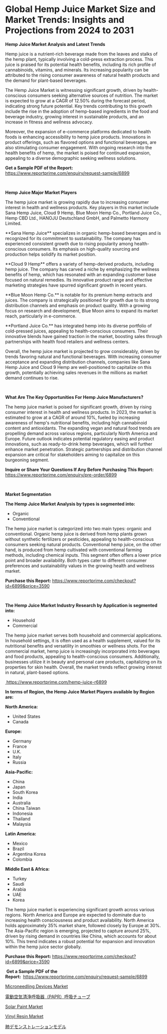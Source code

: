 <p><h1>Global Hemp Juice Market Size and Market Trends: Insights and Projections from 2024 to 2031</h1></p><p><strong>Hemp Juice Market Analysis and Latest Trends</strong></p>
<p><p>Hemp juice is a nutrient-rich beverage made from the leaves and stalks of the hemp plant, typically involving a cold-press extraction process. This juice is praised for its potential health benefits, including its rich profile of cannabinoids, vitamins, and minerals. Its increasing popularity can be attributed to the rising consumer awareness of natural health products and the demand for plant-based beverages.</p><p>The Hemp Juice Market is witnessing significant growth, driven by health-conscious consumers seeking alternative sources of nutrition. The market is expected to grow at a CAGR of 12.50% during the forecast period, indicating strong future potential. Key trends contributing to this growth include the rise in the adoption of hemp-based ingredients in the food and beverage industry, growing interest in sustainable products, and an increase in fitness and wellness advocacy.</p><p>Moreover, the expansion of e-commerce platforms dedicated to health foods is enhancing accessibility to hemp juice products. Innovations in product offerings, such as flavored options and functional beverages, are also stimulating consumer engagement. With ongoing research into the health benefits of hemp, the market is poised for continued expansion, appealing to a diverse demographic seeking wellness solutions.</p></p>
<p><strong>Get a Sample PDF of the Report:&nbsp;</strong> <a href="https://www.reportprime.com/enquiry/request-sample/6899">https://www.reportprime.com/enquiry/request-sample/6899</a></p>
<p>&nbsp;</p>
<p><strong>Hemp Juice Major Market Players</strong></p>
<p><p>The hemp juice market is growing rapidly due to increasing consumer interest in health and wellness products. Key players in this market include Sana Hemp Juice, Cloud 9 Hemp, Blue Moon Hemp Co., Portland Juice Co., Hemp CBD Ltd., HANOJU Deutschland GmbH, and Palmetto Harmony Limited.</p><p>**Sana Hemp Juice** specializes in organic hemp-based beverages and is recognized for its commitment to sustainability. The company has experienced consistent growth due to rising popularity among health-conscious consumers. Its emphasis on high-quality sourcing and production helps solidify its market position.</p><p>**Cloud 9 Hemp** offers a variety of hemp-derived products, including hemp juice. The company has carved a niche by emphasizing the wellness benefits of hemp, which has resonated with an expanding customer base focused on natural remedies. Its innovative product range and effective marketing strategies have spurred significant growth in recent years.</p><p>**Blue Moon Hemp Co.** is notable for its premium hemp extracts and juices. The company is strategically positioned for growth due to its strong distribution channels and emphasis on product quality. With a growing focus on research and development, Blue Moon aims to expand its market reach, particularly in e-commerce.</p><p>**Portland Juice Co.** has integrated hemp into its diverse portfolio of cold-pressed juices, appealing to health-conscious consumers. Their innovative blends have gained traction in the market, boosting sales through partnerships with health food retailers and wellness centers.</p><p>Overall, the hemp juice market is projected to grow considerably, driven by trends favoring natural and functional beverages. With increasing consumer acceptance and expanding distribution channels, companies like Sana Hemp Juice and Cloud 9 Hemp are well-positioned to capitalize on this growth, potentially achieving sales revenues in the millions as market demand continues to rise.</p></p>
<p>&nbsp;</p>
<p><strong>What Are The Key Opportunities For Hemp Juice Manufacturers?</strong></p>
<p><p>The hemp juice market is poised for significant growth, driven by rising consumer interest in health and wellness products. In 2023, the market is estimated to grow at a CAGR of around 10%, fueled by increasing awareness of hemp's nutritional benefits, including high cannabinoid content and antioxidants. The expanding vegan and natural food trends are propelling demand across various regions, particularly North America and Europe. Future outlook indicates potential regulatory easing and product innovations, such as ready-to-drink hemp beverages, which will further enhance market penetration. Strategic partnerships and distribution channel expansion are critical for stakeholders aiming to capitalize on this burgeoning segment.</p></p>
<p><strong>Inquire or Share Your Questions If Any Before Purchasing This Report:</strong> <a href="https://www.reportprime.com/enquiry/pre-order/6899">https://www.reportprime.com/enquiry/pre-order/6899</a></p>
<p>&nbsp;</p>
<p><strong>Market Segmentation</strong></p>
<p><strong>The Hemp Juice Market Analysis by types is segmented into:</strong></p>
<p><ul><li>Organic</li><li>Conventional</li></ul></p>
<p><p>The hemp juice market is categorized into two main types: organic and conventional. Organic hemp juice is derived from hemp plants grown without synthetic fertilizers or pesticides, appealing to health-conscious consumers seeking natural products. Conventional hemp juice, on the other hand, is produced from hemp cultivated with conventional farming methods, including chemical inputs. This segment often offers a lower price point and broader availability. Both types cater to different consumer preferences and sustainability values in the growing health and wellness market.</p></p>
<p><strong>Purchase this Report:&nbsp;</strong><a href="https://www.reportprime.com/checkout?id=6899&price=3590">https://www.reportprime.com/checkout?id=6899&price=3590</a></p>
<p>&nbsp;</p>
<p><strong>The Hemp Juice Market Industry Research by Application is segmented into:</strong></p>
<p><ul><li>Household</li><li>Commercial</li></ul></p>
<p><p>The hemp juice market serves both household and commercial applications. In household settings, it is often used as a health supplement, valued for its nutritional benefits and versatility in smoothies or wellness shots. For the commercial market, hemp juice is increasingly incorporated into beverages and food products, appealing to health-conscious consumers. Additionally, businesses utilize it in beauty and personal care products, capitalizing on its properties for skin health. Overall, the market trends reflect growing interest in natural, plant-based options.</p></p>
<p><a href="https://www.reportprime.com/hemp-juice-r6899">&nbsp;https://www.reportprime.com/hemp-juice-r6899</a></p>
<p><strong>In terms of Region, the Hemp Juice Market Players available by Region are:</strong></p>
<p>
    <p> <strong> North America: </strong>
        <ul>
            <li>United States</li>
            <li>Canada</li>
        </ul>
        </p> 
    <p> <strong> Europe: </strong>
        <ul>
            <li>Germany</li>
            <li>France</li>
            <li>U.K.</li>
            <li>Italy</li>
            <li>Russia</li>
        </ul>
        </p> 
    <p> <strong> Asia-Pacific: </strong>
        <ul>
            <li>China</li>
            <li>Japan</li>
            <li>South Korea</li>
            <li>India</li>
            <li>Australia</li>
            <li>China Taiwan</li>
            <li>Indonesia</li>
            <li>Thailand</li>
            <li>Malaysia</li>
        </ul>
        </p> 
    <p> <strong> Latin America: </strong>
        <ul>
            <li>Mexico</li>
            <li>Brazil</li>
            <li>Argentina Korea</li>
            <li>Colombia</li>
        </ul>
        </p> 
    <p> <strong> Middle East & Africa: </strong>
        <ul>
            <li>Turkey</li>
            <li>Saudi</li>
            <li>Arabia</li>
            <li>UAE</li>
            <li>Korea</li>
        </ul>
    </p>
    </p>
<p><p>The hemp juice market is experiencing significant growth across various regions. North America and Europe are expected to dominate due to increasing health consciousness and product availability. North America holds approximately 35% market share, followed closely by Europe at 30%. The Asia-Pacific region is emerging, projected to capture around 25%, driven by rising demand in countries like China, which accounts for about 10%. This trend indicates a robust potential for expansion and innovation within the hemp juice sector globally.</p></p>
<p><strong>Purchase this Report: </strong><a href="https://www.reportprime.com/checkout?id=6899&price=3590">https://www.reportprime.com/checkout?id=6899&price=3590</a></p>
<p>&nbsp;<strong>Get a Sample PDF of the Report:&nbsp;&nbsp;</strong><a href="https://www.reportprime.com/enquiry/request-sample/6899">https://www.reportprime.com/enquiry/request-sample/6899</a></p>
<p><strong></strong></p>
<p><p><a href="https://medium.com/@kathleenbaker54/the-microneedling-devices-market-industry-provides-a-comprehensive-and-current-analysis-of-the-0a92dd0d16f4">Microneedling Devices Market</a></p><p><a href="https://medium.com/@opalkilback2023/powered-air-purifying-respirator-papr-breathing-tubes-market-%E3%81%AF-%E3%82%B3%E3%82%B9%E3%83%88%E7%AE%A1%E7%90%86%E3%81%A8%E5%8A%B9%E7%8E%87%E5%90%91%E4%B8%8A%E3%82%92%E5%84%AA%E5%85%88%E3%81%97%E3%81%BE%E3%81%99-4da20a3912f8">電動空気清浄呼吸器（PAPR）呼吸チューブ</a></p><p><a href="https://issuu.com/reportprime-2/docs/solar-paint-market-size-2030.pptx_ec436daaa34acd">Solar Paint Market</a></p><p><a href="https://issuu.com/reportprime-2/docs/vinyl-resin-market-size-2030.pptx_5bbcfe01dddbc2">Vinyl Resin Market</a></p><p><a href="https://medium.com/@opalkilback2023/lung-demonstration-models-market-%E3%81%AE%E3%82%B0%E3%83%AD%E3%83%BC%E3%83%90%E3%83%AB%E5%B8%82%E5%A0%B4%E6%A6%82%E8%A6%81%E3%81%AF-%E4%B8%96%E7%95%8C%E3%81%8A%E3%82%88%E3%81%B3%E4%B8%BB%E8%A6%81%E5%B8%82%E5%A0%B4%E3%81%AB%E3%81%8A%E3%81%91%E3%82%8B%E6%A5%AD%E7%95%8C%E3%81%AB%E5%BD%B1%E9%9F%BF%E3%82%92%E4%B8%8E%E3%81%88%E3%82%8B%E4%B8%BB%E8%A6%81%E3%81%AA%E3%83%88%E3%83%AC%E3%83%B3%E3%83%89%E3%81%AB%E3%81%A4%E3%81%84%E3%81%A6-%E7%8B%AC%E8%87%AA%E3%81%AE%E8%A6%96%E7%82%B9%E3%82%92%E6%8F%90%E4%BE%9B%E3%81%97%E3%81%BE%E3%81%99-0bfa312a232f">肺デモンストレーションモデル</a></p></p>